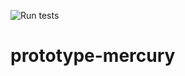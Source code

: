 ![Run tests](https://github.com/Kupoman/prototype-mercury/workflows/Run%20tests/badge.svg)

# prototype-mercury
